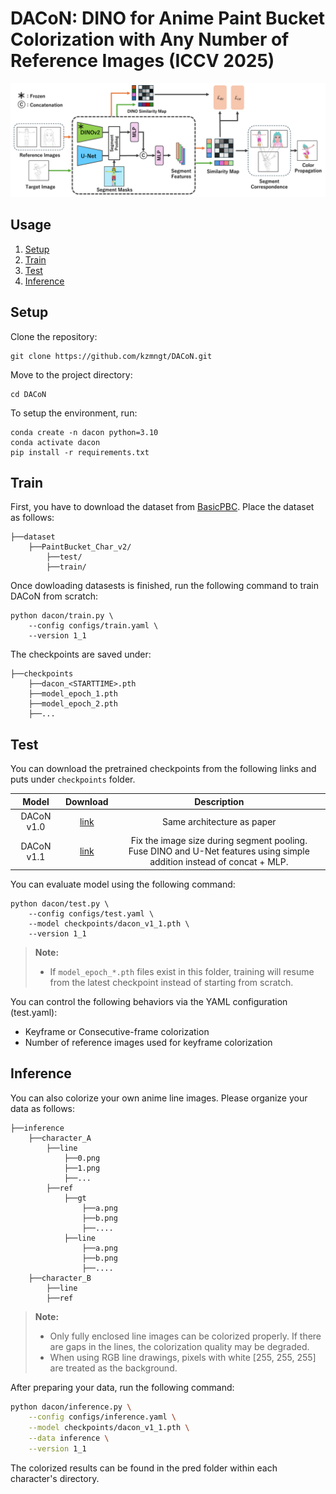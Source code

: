 # DACoN: DINO for Anime Paint Bucket Colorization with Any Number of Reference Images (ICCV 2025)
<!--
[Paper Link](https://arxiv.org/pdf/????.????)
-->

<img src="assets/architecture.png" width="800px"/>

## Usage

1. [Setup](#setup)
2. [Train](#train)
3. [Test](#test)
4. [Inference](#inference)


## Setup

Clone the repository:

```
git clone https://github.com/kzmngt/DACoN.git
```

Move to the project directory:

```
cd DACoN
```

To setup the environment, run:

```
conda create -n dacon python=3.10
conda activate dacon
pip install -r requirements.txt
```

## Train

First, you have to download the dataset from [BasicPBC](https://github.com/ykdai/BasicPBC).
Place the dataset as follows:
```
├──dataset
    ├──PaintBucket_Char_v2/
        ├──test/
        ├──train/
```

Once dowloading datasests is finished, run the following command to train DACoN from scratch:

```
python dacon/train.py \
    --config configs/train.yaml \
    --version 1_1
```

The checkpoints are saved under:
```
├──checkpoints
    ├──dacon_<STARTTIME>.pth
    ├──model_epoch_1.pth
    ├──model_epoch_2.pth
    ├──...
```

## Test

You can download the pretrained checkpoints from the following links and puts under `checkpoints` folder.

|   Model    |   Download  |                                  Description                                                    |
| :--------: | :---------: | :---------------------------------------------------------------------------------------------: |
| DACoN v1.0 | [link](https://drive.google.com/file/d/1VvgLFwas_LcawrWh274BEpw2P_euOg3a/view?usp=sharing) |                                 Same architecture as paper                                      |
| DACoN v1.1 | [link](https://drive.google.com/file/d/1KJ77-aFDePmsJ6LDicJgM4pyGjagu6aI/view?usp=sharing) | Fix the image size during segment pooling.<br>Fuse DINO and U-Net features using simple addition instead of concat + MLP. |

You can evaluate model using the following command:

```
python dacon/test.py \
    --config configs/test.yaml \
    --model checkpoints/dacon_v1_1.pth \
    --version 1_1
```
> **Note:**  
> - If `model_epoch_*.pth` files exist in this folder, training will resume from the latest checkpoint instead of starting from scratch.

You can control the following behaviors via the YAML configuration (test.yaml):

- Keyframe or Consecutive-frame colorization
- Number of reference images used for keyframe colorization

## Inference

You can also colorize your own anime line images. 
Please organize your data as follows:

```
├──inference
    ├──character_A
    	├──line
            ├──0.png	
            ├──1.png	
            ├──...	
    	├──ref
            ├──gt
            	├──a.png
            	├──b.png
            	├──....
            ├──line
            	├──a.png
            	├──b.png
            	├──....
    ├──character_B
    	├──line
    	├──ref
```

> **Note:**
> - Only fully enclosed line images can be colorized properly. If there are gaps in the lines, the colorization quality may be degraded.
> - When using RGB line drawings, pixels with white [255, 255, 255] are treated as the background.


After preparing your data, run the following command:

```bash
python dacon/inference.py \
    --config configs/inference.yaml \
    --model checkpoints/dacon_v1_1.pth \
    --data inference \
    --version 1_1
```

The colorized results can be found in the pred folder within each character's directory.

<!--
## Citation
If you find this work useful, please cite our paper:
```
@article{nagata2025dacon,
  title		={DACoN: DINO for Anime Paint Bucket Colorization with Any Number of Reference Images},
  author	={Kazuma, Nagata and Noashi, Kaneko},
  journal	={arXiv preprint arXiv:????.????},
  year		={2025}
}
```
-->

